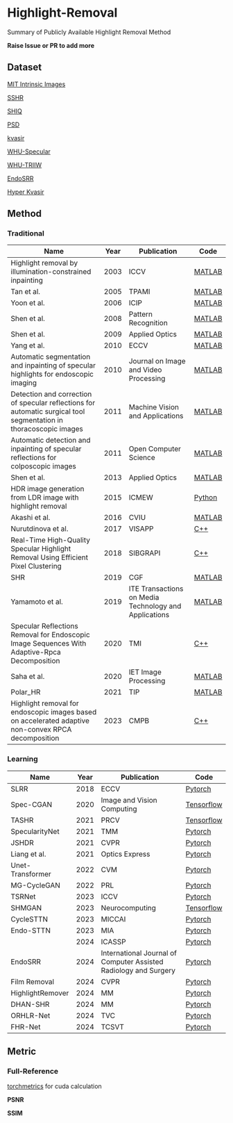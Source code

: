 # Highlight-Removal
Summary of Publicly Available Highlight Removal Method

**Raise Issue or PR to add more**

## Dataset

[MIT Intrinsic Images](https://www.cs.toronto.edu/~rgrosse/intrinsic/)

[SSHR](https://github.com/fu123456/TSHRNet)

[SHIQ](https://github.com/fu123456/SHIQ)

[PSD](https://github.com/jianweiguo/SpecularityNet-PSD)

[kvasir](https://datasets.simula.no/kvasir/)

[WHU-Specular](https://github.com/fu123456/SHDNet)

[WHU-TRIIW](https://github.com/fu123456/SHDNet)

[EndoSRR](https://github.com/Tobyzai/EndoSRR)

[Hyper Kvasir](https://github.com/RemaDaher/CycleSTTN/blob/main/dataset_prep/README.md)

## Method

### Traditional

| Name                                                         | Year | Publication                                           | Code                                                         |
| ------------------------------------------------------------ | ---- | ----------------------------------------------------- | ------------------------------------------------------------ |
| Highlight removal by illumination-constrained inpainting     | 2003 | ICCV                                                  | [MATLAB](https://github.com/Kanvases/Highlight-Removal-by-Illumination-Constrained-Inpainting) |
| Tan et al.                                                   | 2005 | TPAMI                                                 | [MATLAB](https://github.com/vitorsr/SIHR)                    |
| Yoon et al.                                                  | 2006 | ICIP                                                  | [MATLAB](https://github.com/vitorsr/SIHR)                    |
| Shen et al.                                                  | 2008 | Pattern Recognition                                   | [MATLAB](https://github.com/vitorsr/SIHR)                    |
| Shen et al.                                                  | 2009 | Applied Optics                                        | [MATLAB](https://github.com/vitorsr/SIHR)                    |
| Yang et al.                                                  | 2010 | ECCV                                                  | [MATLAB](https://github.com/vitorsr/SIHR)                    |
| Automatic segmentation and inpainting of specular highlights for endoscopic imaging | 2010 | Journal on Image and Video Processing                 | [MATLAB](https://github.com/jiemojiemo/some_specular_detection_and_inpainting_methods_for_endoscope_image) |
| Detection and correction of specular reflections for automatic surgical tool segmentation in thoracoscopic images | 2011 | Machine Vision and Applications                       | [MATLAB](https://github.com/jiemojiemo/some_specular_detection_and_inpainting_methods_for_endoscope_image) |
| Automatic detection and inpainting of specular reflections for colposcopic images | 2011 | Open Computer Science                                 | [MATLAB](https://github.com/jiemojiemo/some_specular_detection_and_inpainting_methods_for_endoscope_image) |
| Shen et al.                                                  | 2013 | Applied Optics                                        | [MATLAB](https://github.com/vitorsr/SIHR)                    |
| HDR image generation from LDR image with highlight removal   | 2015 | ICMEW                                                 | [Python](https://github.com/EthanWooo/Huo15)                 |
| Akashi et al.                                                | 2016 | CVIU                                                  | [MATLAB](https://github.com/vitorsr/SIHR)                    |
| Nurutdinova et al.                                           | 2017 | VISAPP                                                | [C++](https://github.com/AlexandraPapadaki/Specularity-Shadow-and-Occlusion-Removal-for-Planar-Objects-in-Stereo-Case) |
| Real-Time High-Quality Specular Highlight Removal Using Efficient Pixel Clustering | 2018 | SIBGRAPI                                              | [C++](https://github.com/MarcioCerqueira/RealTimeSpecularHighlightRemoval) |
| SHR                                                          | 2019 | CGF                                                   | [MATLAB](https://github.com/fu123456/Specular_highlight_removal_for_real_world_images) |
| Yamamoto et al.                                              | 2019 | ITE Transactions on Media Technology and Applications | [MATLAB](https://github.com/vitorsr/SIHR)                    |
| Specular Reflections Removal for Endoscopic Image Sequences With Adaptive-Rpca Decomposition | 2020 | TMI                                                   | [C++](https://github.com/CXH-Research/Highlight-Removal/tree/main/Highlight-Removal) |
| Saha et al.                                                  | 2020 | IET Image Processing                                  | [MATLAB](https://github.com/7ZFG1/Combining-Highlight-Re-moval-and-Lowlight-Image-Enhancement-Technique-for-HDR-like-Image-Generation-) |
| Polar_HR                                                     | 2021 | TIP                                                   | [MATLAB](https://github.com/wsj890411/Polar_HR)              |
| Highlight removal for endoscopic images based on accelerated adaptive non-convex RPCA decomposition | 2023 | CMPB                                                  | [C++](https://github.com/CXH-Research/Highlight-Removal/tree/main/Highlight-Removal) |

### Learning

| Name             | Year | Publication                                                  | Code                                                         |
| ---------------- | ---- | ------------------------------------------------------------ | ------------------------------------------------------------ |
| SLRR             | 2018 | ECCV                                                         | [Pytorch](https://github.com/dingguanglei/SLRR-SparseAndLowRankReflectionModel) |
| Spec-CGAN        | 2020 | Image and Vision Computing                                   | [Tensorflow](https://github.com/msiraj83/SPEC-CGAN)          |
| TASHR            | 2021 | PRCV                                                         | [Tensorflow](https://github.com/weizequan/TASHR)             |
| SpecularityNet   | 2021 | TMM                                                          | [Pytorch](https://github.com/jianweiguo/SpecularityNet-PSD)  |
| JSHDR            | 2021 | CVPR                                                         | [Pytorch](https://github.com/fu123456/SHIQ)                  |
| Liang et al.     | 2021 | Optics Express                                               | [Pytorch](https://github.com/Deepyanyuan/FaceIntrinsicDecomposition) |
| Unet-Transformer | 2022 | CVM                                                          | [Pytorch](https://github.com/hzfengfengxia/specularityRemoval) |
| MG-CycleGAN      | 2022 | PRL                                                          | [Pytorch](https://github.com/hootoon/MG-Cycle-GAN)           |
| TSRNet           | 2023 | ICCV                                                         | [Pytorch](https://github.com/fu123456/TSHRNet)               |
| SHMGAN           | 2023 | Neurocomputing                                               | [Tensorflow](https://github.com/Atif-Anwer/SHMGAN)           |
| CycleSTTN        | 2023 | MICCAI                                                       | [Pytorch](https://github.com/RemaDaher/CycleSTTN)            |
| Endo-STTN        | 2023 | MIA                                                          | [Pytorch](https://github.com/endomapper/Endo-STTN)           |
|                  | 2024 | ICASSP                                                       | [Pytorch](https://github.com/LittleFocus2201/ICASSP2024)     |
| EndoSRR          | 2024 | International Journal of Computer Assisted Radiology and Surgery | [Pytorch](https://github.com/Tobyzai/EndoSRR)                |
| Film Removal     | 2024 | CVPR                                                         | [Pytorch](https://github.com/jqtangust/filmremoval)          |
| HighlightRemover | 2024 | MM                                                           | [Pytorch](https://github.com/zz0223/HRNet)                   |
| DHAN-SHR         | 2024 | MM                                                           | [Pytorch](https://github.com/CXH-Research/DHAN-SHR)          |
| ORHLR-Net        | 2024 | TVC                                                          | [Pytorch](https://github.com/hzq2333/ORHLR-Net)              |
| FHR-Net          | 2024 | TCSVT                                                        | [Pytorch](https://github.com/hongsheng-Z/FHR-Net)            |

## Metric

### Full-Reference

[torchmetrics](https://github.com/Lightning-AI/torchmetrics) for cuda calculation

**PSNR**

**SSIM**
